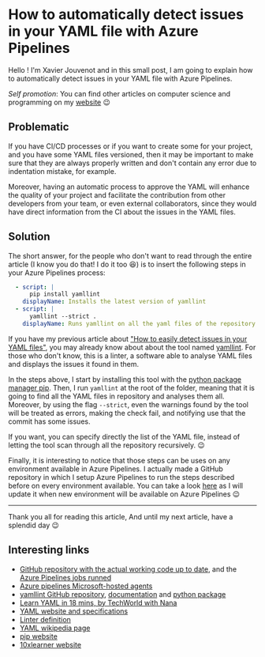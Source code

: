 # How to automatically detect issues in your YAML file with Azure Pipelines

Hello ! I'm Xavier Jouvenot and in this small post, I am going to explain how to automatically detect issues in your YAML file with Azure Pipelines.

_Self promotion_: You can find other articles on computer science and programming on my [website](www.10xlearner.com) 😉

## Problematic

If you have CI/CD processes or if you want to create some for your project, and you have some YAML files versioned, then it may be important to make sure that they are always properly written and don't contain any error due to indentation mistake, for example.

Moreover, having an automatic process to approve the YAML will enhance the quality of your project and facilitate the contribution from other developers from your team, or even external collaborators, since they would have direct information from the CI about the issues in the YAML files.

## Solution

The short answer, for the people who don't want to read through the entire article (I know you do that! I do it too 😆) is to insert the following steps in your Azure Pipelines process:

```yml
  - script: |
      pip install yamllint
    displayName: Installs the latest version of yamllint
  - script: |
      yamllint --strict .
    displayName: Runs yamllint on all the yaml files of the repository
```

If you have my previous article about ["How to easily detect issues in your YAML files"](https://10xlearner.com/2022/02/02/how-to-easily-detect-issues-in-your-yaml-files), you may already know about about the tool named [yamllint](https://github.com/adrienverge/yamllint). For those who don't know, this is a linter, a software able to analyse YAML files and displays the issues it found in them.

In the steps above, I start by installing this tool with the [python package manager pip](https://pypi.org/project/pip/). Then, I run `yamllint` at the root of the folder, meaning that it is going to find all the YAML files in repository and analyses them all. Moreover, by using the flag `--strict`, even the warnings found by the tool will be treated as errors, making the check fail, and notifying use that the commit has some issues.

If you want, you can specify directly the list of the YAML file, instead of letting the tool scan through all the repository recursively. 😉

Finally, it is interesting to notice that those steps can be uses on any environment available in Azure Pipelines.
I actually made a GitHub repository in which I setup Azure Pipelines to run the steps described before on every environment available. You can take a look [here](https://github.com/Xav83/tutorials/blob/main/.azure-pipelines.yml#L41) as I will update it when new environment will be available on Azure Pipelines 😉

--------------

Thank you all for reading this article,
And until my next article, have a splendid day 😉

## Interesting links

- [GitHub repository with the actual working code up to date](https://github.com/Xav83/tutorials), and the [Azure Pipelines jobs runned](https://dev.azure.com/xavierjouvenot/10xLearner/_build?definitionId=3&_a=summary)
- [Azure pipelines Microsoft-hosted agents](https://docs.microsoft.com/en-us/azure/devops/pipelines/agents/hosted?view=azure-devops&tabs=yaml#software)
- [yamllint GitHub repository](https://github.com/adrienverge/yamllint), [documentation](https://yamllint.readthedocs.io/en/stable/) and [python package](https://pypi.org/project/yamllint/)
- [Learn YAML in 18 mins, by TechWorld with Nana](https://youtu.be/1uFVr15xDGg)
- [YAML website and specifications](https://yaml.org/)
- [Linter definition](https://en.wikipedia.org/wiki/Lint_(software))
- [YAML wikipedia page](https://en.wikipedia.org/wiki/YAML)
- [pip website](https://pypi.org/project/pip/)
- [10xlearner website](www.10xlearner.com)
